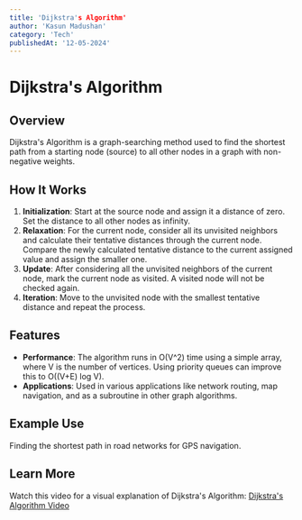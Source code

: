 ```yaml
---
title: 'Dijkstra's Algorithm'
author: 'Kasun Madushan'
category: 'Tech'
publishedAt: '12-05-2024'
---
```


# Dijkstra's Algorithm

## Overview
Dijkstra's Algorithm is a graph-searching method used to find the shortest path from a starting node (source) to all other nodes in a graph with non-negative weights.

## How It Works
1. **Initialization**: Start at the source node and assign it a distance of zero. Set the distance to all other nodes as infinity.
2. **Relaxation**: For the current node, consider all its unvisited neighbors and calculate their tentative distances through the current node. Compare the newly calculated tentative distance to the current assigned value and assign the smaller one.
3. **Update**: After considering all the unvisited neighbors of the current node, mark the current node as visited. A visited node will not be checked again.
4. **Iteration**: Move to the unvisited node with the smallest tentative distance and repeat the process.

## Features
- **Performance**: The algorithm runs in O(V^2) time using a simple array, where V is the number of vertices. Using priority queues can improve this to O((V+E) log V).
- **Applications**: Used in various applications like network routing, map navigation, and as a subroutine in other graph algorithms.

## Example Use
Finding the shortest path in road networks for GPS navigation.

## Learn More
Watch this video for a visual explanation of Dijkstra's Algorithm: [Dijkstra's Algorithm Video](https://www.youtube.com/watch?v=EFg3u_E6eHU)
